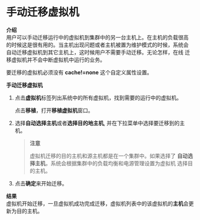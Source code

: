 # 手动迁移虚拟机

**介绍**<br/>
用户可以手动迁移运行中的虚拟机到集群中的另一台主机上。在主机的负载很高
的时候这是很有用的。当主机出现问题或者主机被置为维护模式的时候，系统会
自动迁移虚拟机到其它主机上，这时候用户不需要手动迁移。无论怎样，在线
迁移虚拟机并不会中断虚拟机中运行的业务。

要迁移的虚拟机必须没有 **cache!=none** 这个自定义属性设置。


**手动迁移虚拟机**

1. 点击**虚拟机**标签列出系统中的所有虚拟机，找到需要的运行中的虚拟机。

   点击**移植**，打开**移植虚拟机**窗口。

2. 选择**自动选择主机**或者**选择目的地主机**, 并在下拉菜单中选择要迁移到的主机。

   > **注意**
   >
   > 虚拟机迁移的目的主机和源主机都是在一个集群中。如果选择了
   > **自动选择主机**，系统会根据集群中的负载均衡和电源管理设置为虚拟机
   > 选择目的主机。

3. 点击**确定**来开始迁移。

**结果**<br/>
虚拟机开始迁移，一旦虚拟机成功完成迁移，虚拟机列表中的该虚拟机的**主机**会更新为目的主机。
